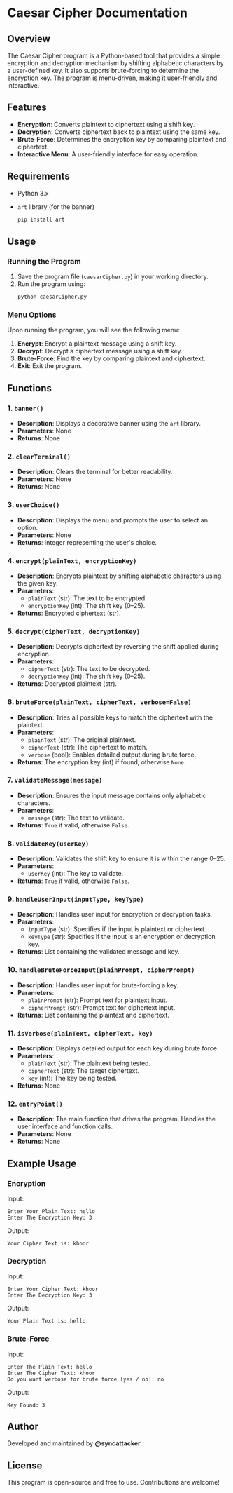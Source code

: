 # **Caesar Cipher Documentation**

## **Overview**

The Caesar Cipher program is a Python-based tool that provides a simple encryption and decryption mechanism by shifting alphabetic characters by a user-defined key. It also supports brute-forcing to determine the encryption key. The program is menu-driven, making it user-friendly and interactive.

## **Features**

- **Encryption**: Converts plaintext to ciphertext using a shift key.
- **Decryption**: Converts ciphertext back to plaintext using the same key.
- **Brute-Force**: Determines the encryption key by comparing plaintext and ciphertext.
- **Interactive Menu**: A user-friendly interface for easy operation.

## **Requirements**

- Python 3.x
- `art` library (for the banner)

  ```bash
  pip install art
  ```

## **Usage**

### **Running the Program**

1. Save the program file (`caesarCipher.py`) in your working directory.
2. Run the program using:
   ```bash
   python caesarCipher.py
   ```

### **Menu Options**

Upon running the program, you will see the following menu:

1. **Encrypt**: Encrypt a plaintext message using a shift key.
2. **Decrypt**: Decrypt a ciphertext message using a shift key.
3. **Brute-Force**: Find the key by comparing plaintext and ciphertext.
4. **Exit**: Exit the program.

## **Functions**

### **1. `banner()`**

- **Description**: Displays a decorative banner using the `art` library.
- **Parameters**: None
- **Returns**: None

### **2. `clearTerminal()`**

- **Description**: Clears the terminal for better readability.
- **Parameters**: None
- **Returns**: None

### **3. `userChoice()`**

- **Description**: Displays the menu and prompts the user to select an option.
- **Parameters**: None
- **Returns**: Integer representing the user's choice.

### **4. `encrypt(plainText, encryptionKey)`**

- **Description**: Encrypts plaintext by shifting alphabetic characters using the given key.
- **Parameters**:
  - `plainText` (str): The text to be encrypted.
  - `encryptionKey` (int): The shift key (0–25).
- **Returns**: Encrypted ciphertext (str).

### **5. `decrypt(cipherText, decryptionKey)`**

- **Description**: Decrypts ciphertext by reversing the shift applied during encryption.
- **Parameters**:
  - `cipherText` (str): The text to be decrypted.
  - `decryptionKey` (int): The shift key (0–25).
- **Returns**: Decrypted plaintext (str).

### **6. `bruteForce(plainText, cipherText, verbose=False)`**

- **Description**: Tries all possible keys to match the ciphertext with the plaintext.
- **Parameters**:
  - `plainText` (str): The original plaintext.
  - `cipherText` (str): The ciphertext to match.
  - `verbose` (bool): Enables detailed output during brute force.
- **Returns**: The encryption key (int) if found, otherwise `None`.

### **7. `validateMessage(message)`**

- **Description**: Ensures the input message contains only alphabetic characters.
- **Parameters**:
  - `message` (str): The text to validate.
- **Returns**: `True` if valid, otherwise `False`.

### **8. `validateKey(userKey)`**

- **Description**: Validates the shift key to ensure it is within the range 0–25.
- **Parameters**:
  - `userKey` (int): The key to validate.
- **Returns**: `True` if valid, otherwise `False`.

### **9. `handleUserInput(inputType, keyType)`**

- **Description**: Handles user input for encryption or decryption tasks.
- **Parameters**:
  - `inputType` (str): Specifies if the input is plaintext or ciphertext.
  - `keyType` (str): Specifies if the input is an encryption or decryption key.
- **Returns**: List containing the validated message and key.

### **10. `handleBruteForceInput(plainPrompt, cipherPrompt)`**

- **Description**: Handles user input for brute-forcing a key.
- **Parameters**:
  - `plainPrompt` (str): Prompt text for plaintext input.
  - `cipherPrompt` (str): Prompt text for ciphertext input.
- **Returns**: List containing the plaintext and ciphertext.

### **11. `isVerbose(plainText, cipherText, key)`**

- **Description**: Displays detailed output for each key during brute force.
- **Parameters**:
  - `plainText` (str): The plaintext being tested.
  - `cipherText` (str): The target ciphertext.
  - `key` (int): The key being tested.
- **Returns**: None

### **12. `entryPoint()`**

- **Description**: The main function that drives the program. Handles the user interface and function calls.
- **Parameters**: None
- **Returns**: None

## **Example Usage**

### **Encryption**

Input:

```
Enter Your Plain Text: hello
Enter The Encryption Key: 3
```

Output:

```
Your Cipher Text is: khoor
```

### **Decryption**

Input:

```
Enter Your Cipher Text: khoor
Enter The Decryption Key: 3
```

Output:

```
Your Plain Text is: hello
```

### **Brute-Force**

Input:

```
Enter The Plain Text: hello
Enter The Cipher Text: khoor
Do you want verbose for brute force [yes / no]: no
```

Output:

```
Key Found: 3
```

## **Author**

Developed and maintained by **@syncattacker**.

## **License**

This program is open-source and free to use. Contributions are welcome!
